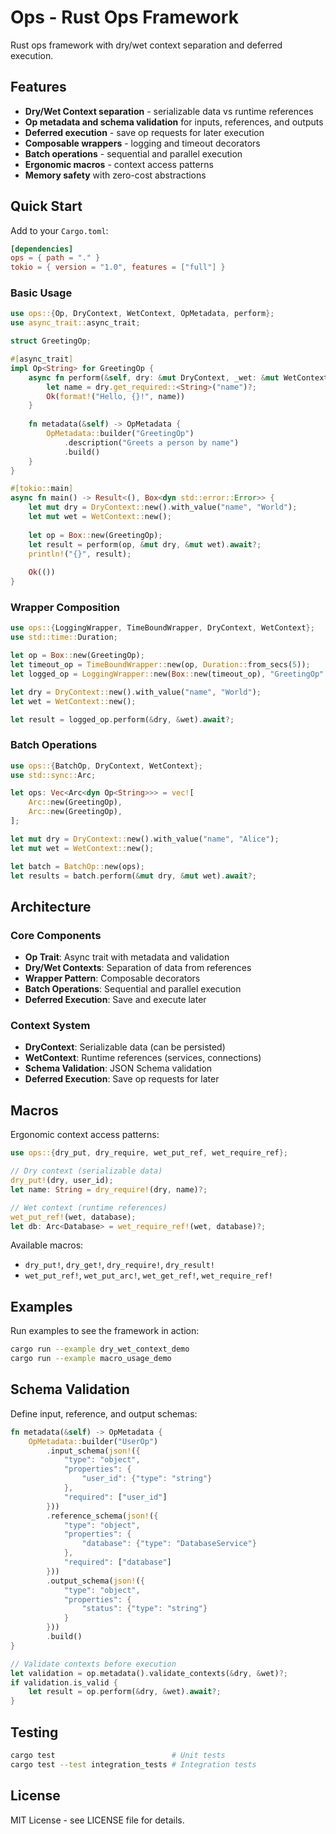 # Ops - Rust Ops Framework

Rust ops framework with dry/wet context separation and deferred execution.

## Features

- **Dry/Wet Context separation** - serializable data vs runtime references
- **Op metadata and schema validation** for inputs, references, and outputs
- **Deferred execution** - save op requests for later execution
- **Composable wrappers** - logging and timeout decorators
- **Batch operations** - sequential and parallel execution
- **Ergonomic macros** - context access patterns
- **Memory safety** with zero-cost abstractions

## Quick Start

Add to your `Cargo.toml`:

```toml
[dependencies]
ops = { path = "." }
tokio = { version = "1.0", features = ["full"] }
```

### Basic Usage

```rust
use ops::{Op, DryContext, WetContext, OpMetadata, perform};
use async_trait::async_trait;

struct GreetingOp;

#[async_trait]
impl Op<String> for GreetingOp {
    async fn perform(&self, dry: &mut DryContext, _wet: &mut WetContext) -> Result<String, ops::OpError> {
        let name = dry.get_required::<String>("name")?;
        Ok(format!("Hello, {}!", name))
    }
    
    fn metadata(&self) -> OpMetadata {
        OpMetadata::builder("GreetingOp")
            .description("Greets a person by name")
            .build()
    }
}

#[tokio::main]
async fn main() -> Result<(), Box<dyn std::error::Error>> {
    let mut dry = DryContext::new().with_value("name", "World");
    let mut wet = WetContext::new();
    
    let op = Box::new(GreetingOp);
    let result = perform(op, &mut dry, &mut wet).await?;
    println!("{}", result);
    
    Ok(())
}
```

### Wrapper Composition

```rust
use ops::{LoggingWrapper, TimeBoundWrapper, DryContext, WetContext};
use std::time::Duration;

let op = Box::new(GreetingOp);
let timeout_op = TimeBoundWrapper::new(op, Duration::from_secs(5));
let logged_op = LoggingWrapper::new(Box::new(timeout_op), "GreetingOp".to_string());

let dry = DryContext::new().with_value("name", "World");
let wet = WetContext::new();

let result = logged_op.perform(&dry, &wet).await?;
```

### Batch Operations

```rust
use ops::{BatchOp, DryContext, WetContext};
use std::sync::Arc;

let ops: Vec<Arc<dyn Op<String>>> = vec![
    Arc::new(GreetingOp),
    Arc::new(GreetingOp),
];

let mut dry = DryContext::new().with_value("name", "Alice");
let mut wet = WetContext::new();

let batch = BatchOp::new(ops);
let results = batch.perform(&mut dry, &mut wet).await?;
```

## Architecture

### Core Components

- **Op Trait**: Async trait with metadata and validation
- **Dry/Wet Contexts**: Separation of data from references
- **Wrapper Pattern**: Composable decorators
- **Batch Operations**: Sequential and parallel execution
- **Deferred Execution**: Save and execute later

### Context System

- **DryContext**: Serializable data (can be persisted)
- **WetContext**: Runtime references (services, connections)
- **Schema Validation**: JSON Schema validation
- **Deferred Execution**: Save op requests for later

## Macros

Ergonomic context access patterns:

```rust
use ops::{dry_put, dry_require, wet_put_ref, wet_require_ref};

// Dry context (serializable data)
dry_put!(dry, user_id);
let name: String = dry_require!(dry, name)?;

// Wet context (runtime references)
wet_put_ref!(wet, database);
let db: Arc<Database> = wet_require_ref!(wet, database)?;
```

Available macros:

- `dry_put!`, `dry_get!`, `dry_require!`, `dry_result!`
- `wet_put_ref!`, `wet_put_arc!`, `wet_get_ref!`, `wet_require_ref!`

## Examples

Run examples to see the framework in action:

```bash
cargo run --example dry_wet_context_demo
cargo run --example macro_usage_demo
```

## Schema Validation

Define input, reference, and output schemas:

```rust
fn metadata(&self) -> OpMetadata {
    OpMetadata::builder("UserOp")
        .input_schema(json!({
            "type": "object",
            "properties": {
                "user_id": {"type": "string"}
            },
            "required": ["user_id"]
        }))
        .reference_schema(json!({
            "type": "object",
            "properties": {
                "database": {"type": "DatabaseService"}
            },
            "required": ["database"]
        }))
        .output_schema(json!({
            "type": "object",
            "properties": {
                "status": {"type": "string"}
            }
        }))
        .build()
}

// Validate contexts before execution
let validation = op.metadata().validate_contexts(&dry, &wet)?;
if validation.is_valid {
    let result = op.perform(&dry, &wet).await?;
}
```

## Testing

```bash
cargo test                          # Unit tests
cargo test --test integration_tests # Integration tests
```

## License

MIT License - see LICENSE file for details.
